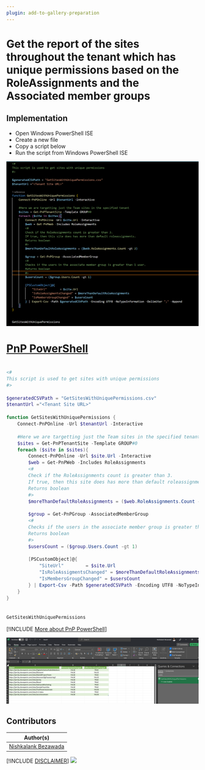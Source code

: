 ```yaml
---
plugin: add-to-gallery-preparation
---
```


# Get the report of the sites throughout the tenant which has unique permissions based on the RoleAssignments and the Associated member groups


## Implementation

- Open Windows PowerShell ISE
- Create a new file
- Copy a script  below
- Run the script from Windows PowerShell ISE

![Example Screenshot](assets/example.png)

# [PnP PowerShell](#tab/pnpps)

```powershell

<#
This script is used to get sites with unique permissions
#>

$generatedCSVPath = "GetSitesWithUniquePermissions.csv"
$tenantUrl ="<Tenant Site URL>"

function GetSitesWithUniquePermissions {
    Connect-PnPOnline -Url $tenantUrl -Interactive
    
    #Here we are targetting just the Team sites in the specified tenant
    $sites = Get-PnPTenantSite -Template GROUP#0 
    foreach ($site in $sites){
        Connect-PnPOnline -Url $site.Url -Interactive
        $web = Get-PnPWeb -Includes RoleAssignments
        <#
        Check if the RoleAssignments count is greater than 3. 
        If true, then this site does has more than default roleassignments. 
        Returns boolean
        #>
        $moreThanDefaultRoleAssignments = ($web.RoleAssignments.Count -gt 3)

        $group = Get-PnPGroup -AssociatedMemberGroup
        <#
        Checks if the users in the associate member group is greater than 1 user. 
        Returns boolean
        #>
        $usersCount = ($group.Users.Count -gt 1)

        [PSCustomObject]@{
            "SiteUrl"        = $site.Url
            "IsRoleAssigmentsChanged" = $moreThanDefaultRoleAssignments
            "IsMembersGroupChanged" = $usersCount
        } | Export-Csv -Path $generatedCSVPath -Encoding UTF8 -NoTypeInformation -Delimiter ";" -Append
    }
}


GetSitesWithUniquePermissions


```
[!INCLUDE [More about PnP PowerShell](../../docfx/includes/MORE-PNPPS.md)]

![Preview Screenshot](assets/preview.png)


## Contributors

| Author(s) |
|-----------|
| [Nishkalank Bezawada](https://github.com/NishkalankBezawada) |


[!INCLUDE [DISCLAIMER](../../docfx/includes/DISCLAIMER.md)]
<img src="https://m365-visitor-stats.azurewebsites.net/script-samples/scripts/spo-get-sites-with-unique-permissions" aria-hidden="true" />